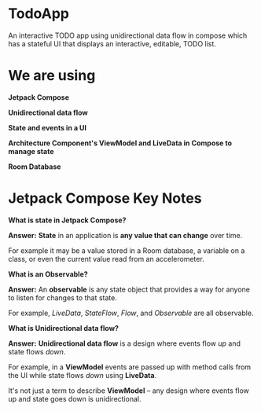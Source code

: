 # TodoApp
An interactive TODO app using unidirectional data flow in compose which has a stateful UI that displays an interactive, editable, TODO list.

# We are using
**Jetpack Compose**

**Unidirectional data flow**

**State and events in a UI**

**Architecture Component's ViewModel and LiveData in Compose to manage state**

**Room Database**


# Jetpack Compose Key Notes
**What is state in Jetpack Compose?**

**Answer:** **State** in an application is **any value that can change** over time.

For example it may be a value stored in a Room database, a variable on a class, or even the current value read from an accelerometer.


**What is an Observable?**

**Answer:** An **observable** is any state object that provides a way for anyone to listen for changes to that state.

For example, *LiveData*, *StateFlow*, *Flow*, and *Observable* are all observable.


**What is Unidirectional data flow?**

**Answer:** **Unidirectional data flow** is a design where events flow *up* and state flows *down*.

For example, in a **ViewModel** events are passed up with method calls from the UI while state flows *down* using **LiveData**.

It's not just a term to describe **ViewModel** – any design where events flow up and state goes down is unidirectional.

